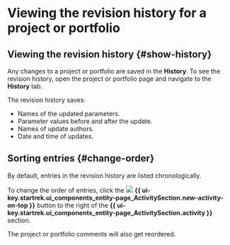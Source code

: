 # Viewing the revision history for a project or portfolio

## Viewing the revision history {#show-history}

Any changes to a project or portfolio are saved in the **History**. To see the revision history, open the project or portfolio page and navigate to the **History** tab.

The revision history saves:

* Names of the updated parameters.
* Parameter values before and after the update.
* Names of update authors.
* Date and time of updates.

## Sorting entries {#change-order}

By default, entries in the revision history are listed chronologically.

To change the order of entries, click the ![](../../_assets/tracker/svg/new-first.svg) **{{ ui-key.startrek.ui_components_entity-page_ActivitySection.new-activity-on-top }}** button to the right of the **{{ ui-key.startrek.ui_components_entity-page_ActivitySection.activity }}** section.

The project or portfolio comments will also get reordered.
